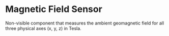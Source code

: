 # Magnetic Field Sensor

Non-visible component that measures the ambient geomagnetic field for all three physical axes \(x, y, z\) in Tesla.


